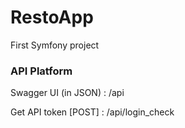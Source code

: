 # RestoApp
First Symfony project

### API Platform
Swagger UI (in JSON) : /api

Get API token [POST] : /api/login_check
